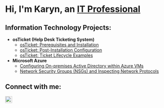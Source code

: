 <h1>Hi, I'm Karyn, an <a href="https://linkedin.com/in/karynmassey">IT Professional</a></h1>

<h2> Information Technology Projects:</h2>

- <b>osTicket (Help Desk Ticketing System)</b>
  - [osTicket: Prerequisites and Installation](https://github.com/karynmassey/osticket-prereqs)
  - [osTicket: Post-Installation Configuration](https://github.com/karynmassey/post-install-config)
  - [osTicket: Ticket Lifecycle Examples](https://github.com/karynmassey/ticket-lifecycle)
- <b>Microsoft Azure</b>
  - [Configuring On-premises Active Directory within Azure VMs](https://github.com/karynmassey/configure-ad)
  - [Network Security Groups (NSGs) and Inspecting Network Protocols](https://github.com/karynmassey/azure-network-protocols)

<h2> Connect with me:</h2>


[<img align="left" alt="Josh | LinkedIn" width="22px" src="https://cdn.jsdelivr.net/npm/simple-icons@v3/icons/linkedin.svg" />][linkedin]



[linkedin]: https://linkedin.com/in/karynmassey

<!---
karynmassey/karynmassey is a ✨ special ✨ repository because its `README.md` (this file) appears on your GitHub profile.
You can click the Preview link to take a look at your changes.
--->
